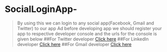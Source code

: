 # SocialLoginApp-
>By using this we can login to any social app(Facebook, Gmail and Twitter) to our app
>Ad before developing app we should register your app to respective developer console and the urls for the console is given below
##For Twitter developer [Click here](https://apps.twitter.com)
##For LinkedIn developer [Click here](https://developer.linkedin.com/)
##For Gmail developer [Click here](https://console.developers.google.com)

